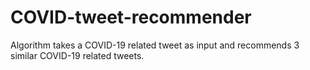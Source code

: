 # COVID-tweet-recommender
Algorithm takes a COVID-19 related tweet as input and recommends 3 similar COVID-19 related tweets. 
